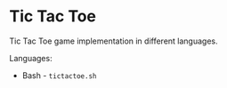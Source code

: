 # Tic Tac Toe

Tic Tac Toe game implementation in different languages.

Languages:
* Bash - `tictactoe.sh`

